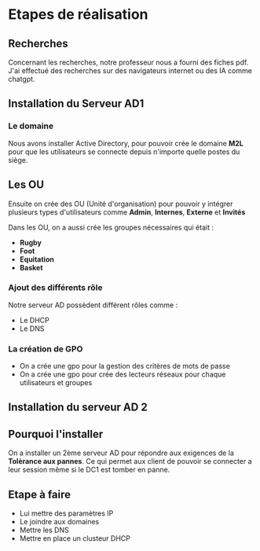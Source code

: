 # Etapes de réalisation

## Recherches
Concernant les recherches, notre professeur nous a fourni des fiches pdf. J'ai effectué des recherches sur des navigateurs internet ou des IA comme chatgpt.

## Installation du Serveur AD1

### Le domaine
Nous avons installer Active Directory, pour pouvoir crée le domaine **M2L** pour que les utilisateurs se connecte depuis n'importe quelle postes du siège.

## Les OU
Ensuite on crée des OU (Unité d'organisation) pour pouvoir y intégrer plusieurs types d'utilisateurs comme **Admin**, **Internes**, **Externe** et **Invités**

Dans les OU, on a aussi crée les groupes nécessaires qui était :

- **Rugby**
- **Foot**
- **Equitation**
- **Basket**

### Ajout des différents rôle 
 
 Notre serveur AD possèdent différent rôles comme : 

 - Le DHCP 
 - Le DNS 

### La création de GPO 

- On a crée une gpo pour la gestion des critères de mots de passe 
- On a crée une gpo pour crée des lecteurs réseaux pour chaque utilisateurs et groupes 

## Installation du serveur AD 2

## Pourquoi l'installer 

On a installer un 2ème serveur AD pour répondre aux exigences de la **Tolèrance aux pannes**. Ce qui permet aux client de pouvoir se connecter a leur session même si le DC1 est tomber en panne. 

## Etape à faire 

- Lui mettre des paramètres IP 
- Le joindre aux domaines 
- Mettre les DNS 
- Mettre en place un clusteur DHCP 


